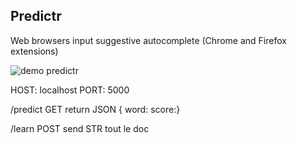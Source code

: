 ## Predictr
Web browsers input suggestive autocomplete (Chrome and Firefox extensions)

![demo predictr](https://github.com/hqro/predictr/blob/master/demo/demo.png)

HOST: localhost
PORT: 5000

/predict
GET
return JSON<Array> { word:  score:}


/learn
POST
send STR tout le doc
